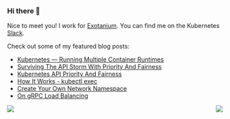 ### Hi there 👋

Nice to meet you! I work for [Exotanium](https://exotanium.io/). You can find me on the Kubernetes [Slack](https://kubernetes.slack.com).

Check out some of my featured blog posts:

* [Kubernetes — Running Multiple Container Runtimes](https://ihcsim.medium.com/kubernetes-running-multiple-container-runtimes-65220b4f9ef4)
* [Surviving The API Storm With Priority And Fairness](https://www.openshift.com/blog/surviving-the-api-storm-with-api-priority-fairness)
* [Kubernetes API Priority And Fairness](https://itnext.io/kubernetes-api-priority-and-fairness-b1ef2b8a26a2?sk=8caee3ff05dc17de1abe2dad0bb66ac3)
* [How It Works - kubectl exec](https://itnext.io/how-it-works-kubectl-exec-e31325daa910?sk=e5261140e813905ff72ec2d7fd12ddf3)
* [Create Your Own Network Namespace](https://itnext.io/create-your-own-network-namespace-90aaebc745d?sk=96542e5aca4696282c43bb70175f0801)
* [On gRPC Load Balancing](https://itnext.io/on-grpc-load-balancing-683257c5b7b3)

<div>
  <img src="https://github-readme-stats.vercel.app/api?username=ihcsim&show_icons=true" />
  <img align="right" src="https://github-readme-stats.vercel.app/api/top-langs/?username=ihcsim" />
</div>
